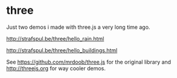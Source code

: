 # three

Just two demos i made with three.js a very long time ago.

http://strafspul.be/three/hello_rain.html

http://strafspul.be/three/hello_buildings.html

See https://github.com/mrdoob/three.js for the original library and http://threejs.org for way cooler demos.

